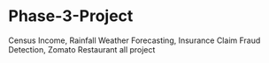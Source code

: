 # Phase-3-Project
Census Income, Rainfall Weather Forecasting, Insurance Claim Fraud Detection, Zomato Restaurant all project
